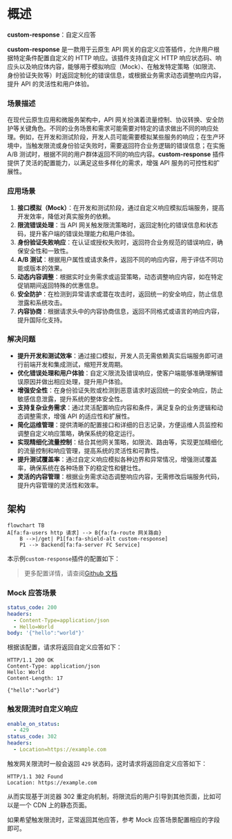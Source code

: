 # 概述

**custom-response**：自定义应答

**custom-response** 是一款用于云原生 API 网关的自定义应答插件，允许用户根据特定条件配置自定义的 HTTP 响应。该插件支持自定义 HTTP 响应状态码、响应头以及响应体内容，能够用于模拟响应（Mock）、在触发特定策略（如限流、身份验证失败等）时返回定制化的错误信息，或根据业务需求动态调整响应内容，提升 API 的灵活性和用户体验。

### 场景描述

在现代云原生应用和微服务架构中，API 网关扮演着流量控制、协议转换、安全防护等关键角色。不同的业务场景和需求可能需要对特定的请求做出不同的响应处理。例如，在开发和测试阶段，开发人员可能需要模拟某些服务的响应；在生产环境中，当触发限流或身份验证失败时，需要返回符合业务逻辑的错误信息；在实施 A/B 测试时，根据不同的用户群体返回不同的响应内容。**custom-response** 插件提供了灵活的配置能力，以满足这些多样化的需求，增强 API 服务的可控性和扩展性。

### 应用场景

1. **接口模拟（Mock）**：在开发和测试阶段，通过自定义响应模拟后端服务，提高开发效率，降低对真实服务的依赖。
2. **限流错误处理**：当 API 网关触发限流策略时，返回定制化的错误信息和状态码，提升客户端的错误处理能力和用户体验。
3. **身份验证失败响应**：在认证或授权失败时，返回符合业务规范的错误响应，确保安全性和一致性。
4. **A/B 测试**：根据用户属性或请求条件，返回不同的响应内容，用于评估不同功能或版本的效果。
5. **动态内容调整**：根据实时业务需求或运营策略，动态调整响应内容，如在特定促销期间返回特殊的优惠信息。
6. **安全防护**：在检测到异常请求或潜在攻击时，返回统一的安全响应，防止信息泄露和系统攻击。
7. **内容协商**：根据请求头中的内容协商信息，返回不同格式或语言的响应内容，提升国际化支持。

### 解决问题

- **提升开发和测试效率**：通过接口模拟，开发人员无需依赖真实后端服务即可进行前端开发和集成测试，缩短开发周期。
- **优化错误处理和用户体验**：自定义限流及错误响应，使客户端能够准确理解错误原因并做出相应处理，提升用户体验。
- **增强安全性**：在身份验证失败或检测到恶意请求时返回统一的安全响应，防止敏感信息泄露，提升系统的整体安全性。
- **支持复杂业务需求**：通过灵活配置响应内容和条件，满足复杂的业务逻辑和动态调整需求，增强 API 的适应性和扩展性。
- **简化运维管理**：提供清晰的配置接口和详细的日志记录，方便运维人员监控和调整自定义响应策略，确保系统的稳定运行。
- **实现精细化流量控制**：结合其他网关策略，如限流、路由等，实现更加精细化的流量控制和响应管理，提高系统的灵活性和可靠性。
- **提升测试覆盖率**：通过自定义响应模拟各种边界和异常情况，增强测试覆盖率，确保系统在各种场景下的稳定性和健壮性。
- **灵活的内容管理**：根据业务需求动态调整响应内容，无需修改后端服务代码，提升内容管理的灵活性和效率。

## 架构

```mermaid
flowchart TB
A[fa:fa-users http 请求] --> B{fa:fa-route 网关路由}
	B -->|/get| P1[fa:fa-shield-alt custom-response]
	P1 --> Backend[fa:fa-server FC Service]
```

本示例`custom-response`插件的配置如下：

> 更多配置详情，请查阅[Github 文档](https://github.com/alibaba/higress/blob/main/plugins/wasm-go/extensions/custom-response/README.md)

### Mock 应答场景

```yaml
status_code: 200
headers:
  - Content-Type=application/json
  - Hello=World
body: '{"hello":"world"}'
```

根据该配置，请求将返回自定义应答如下：

```text
HTTP/1.1 200 OK
Content-Type: application/json
Hello: World
Content-Length: 17

{"hello":"world"}
```

### 触发限流时自定义响应

```yaml
enable_on_status:
  - 429
status_code: 302
headers:
  - Location=https://example.com
```

触发网关限流时一般会返回 `429` 状态码，这时请求将返回自定义应答如下：

```text
HTTP/1.1 302 Found
Location: https://example.com
```

从而实现基于浏览器 302 重定向机制，将限流后的用户引导到其他页面，比如可以是一个 CDN 上的静态页面。

如果希望触发限流时，正常返回其他应答，参考 Mock 应答场景配置相应的字段即可。
